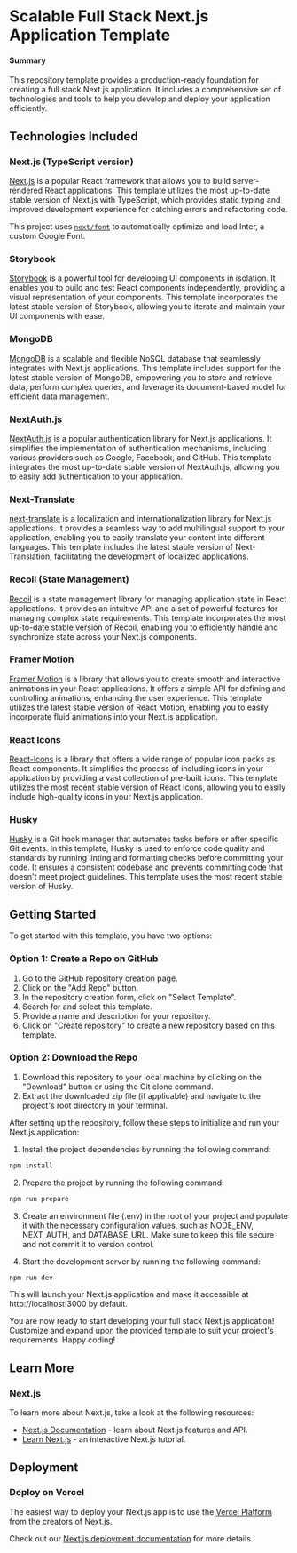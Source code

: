 # Scalable Full Stack Next.js Application Template

#### Summary
This repository template provides a production-ready foundation for creating a full stack Next.js application. It includes a comprehensive set of technologies and tools to help you develop and deploy your application efficiently.

## Technologies Included
### Next.js (TypeScript version)
[Next.js](https://github.com/vercel/next.js) is a popular React framework that allows you to build server-rendered React applications. This template utilizes the most up-to-date stable version of Next.js with TypeScript, which provides static typing and improved development experience for catching errors and refactoring code.

This project uses [`next/font`](https://nextjs.org/docs/basic-features/font-optimization) to automatically optimize and load Inter, a custom Google Font.

### Storybook
[Storybook](https://github.com/storybookjs/storybook) is a powerful tool for developing UI components in isolation. It enables you to build and test React components independently, providing a visual representation of your components. This template incorporates the latest stable version of Storybook, allowing you to iterate and maintain your UI components with ease.

### MongoDB
[MongoDB](https://github.com/mongodb/mongo) is a scalable and flexible NoSQL database that seamlessly integrates with Next.js applications. This template includes support for the latest stable version of MongoDB, empowering you to store and retrieve data, perform complex queries, and leverage its document-based model for efficient data management.

### NextAuth.js
[NextAuth.js](https://github.com/nextauthjs/next-auth) is a popular authentication library for Next.js applications. It simplifies the implementation of authentication mechanisms, including various providers such as Google, Facebook, and GitHub. This template integrates the most up-to-date stable version of NextAuth.js, allowing you to easily add authentication to your application.

### Next-Translate
[next-translate](https://github.com/aralroca/next-translate) is a localization and internationalization library for Next.js applications. It provides a seamless way to add multilingual support to your application, enabling you to easily translate your content into different languages. This template includes the latest stable version of Next-Translation, facilitating the development of localized applications.

### Recoil (State Management)
[Recoil](https://github.com/facebookexperimental/Recoil) is a state management library for managing application state in React applications. It provides an intuitive API and a set of powerful features for managing complex state requirements. This template incorporates the most up-to-date stable version of Recoil, enabling you to efficiently handle and synchronize state across your Next.js components.

### Framer Motion
[Framer Motion](https://github.com/framer/motion) is a library that allows you to create smooth and interactive animations in your React applications. It offers a simple API for defining and controlling animations, enhancing the user experience. This template utilizes the latest stable version of React Motion, enabling you to easily incorporate fluid animations into your Next.js application.

### React Icons
[React-Icons](https://github.com/react-icons/react-icons) is a library that offers a wide range of popular icon packs as React components. It simplifies the process of including icons in your application by providing a vast collection of pre-built icons. This template utilizes the most recent stable version of React Icons, allowing you to easily include high-quality icons in your Next.js application.

### Husky
[Husky](https://github.com/typicode/husky) is a Git hook manager that automates tasks before or after specific Git events. In this template, Husky is used to enforce code quality and standards by running linting and formatting checks before committing your code. It ensures a consistent codebase and prevents committing code that doesn't meet project guidelines. This template uses the most recent stable version of Husky.

## Getting Started

To get started with this template, you have two options:

### Option 1: Create a Repo on GitHub
1. Go to the GitHub repository creation page.
2. Click on the "Add Repo" button.
3. In the repository creation form, click on "Select Template".
4. Search for and select this template.
5. Provide a name and description for your repository.
6. Click on "Create repository" to create a new repository based on this template.

### Option 2: Download the Repo
1. Download this repository to your local machine by clicking on the "Download" button or using the Git clone command.
2. Extract the downloaded zip file (if applicable) and navigate to the project's root directory in your terminal.

After setting up the repository, follow these steps to initialize and run your Next.js application:

1. Install the project dependencies by running the following command:
```bash
npm install
```

2. Prepare the project by running the following command:
```bash
npm run prepare
```

3. Create an environment file (.env) in the root of your project and populate it with the necessary configuration values, such as NODE_ENV, NEXT_AUTH, and DATABASE_URL. Make sure to keep this file secure and not commit it to version control.

4. Start the development server by running the following command:
```bash
npm run dev
```
This will launch your Next.js application and make it accessible at http://localhost:3000 by default.

You are now ready to start developing your full stack Next.js application! Customize and expand upon the provided template to suit your project's requirements. Happy coding!


## Learn More

### Next.js

To learn more about Next.js, take a look at the following resources:

- [Next.js Documentation](https://nextjs.org/docs) - learn about Next.js features and API.
- [Learn Next.js](https://nextjs.org/learn) - an interactive Next.js tutorial.

## Deployment

### Deploy on Vercel
The easiest way to deploy your Next.js app is to use the [Vercel Platform](https://vercel.com/new?utm_medium=default-template&filter=next.js&utm_source=create-next-app&utm_campaign=create-next-app-readme) from the creators of Next.js.

Check out our [Next.js deployment documentation](https://nextjs.org/docs/deployment) for more details.
